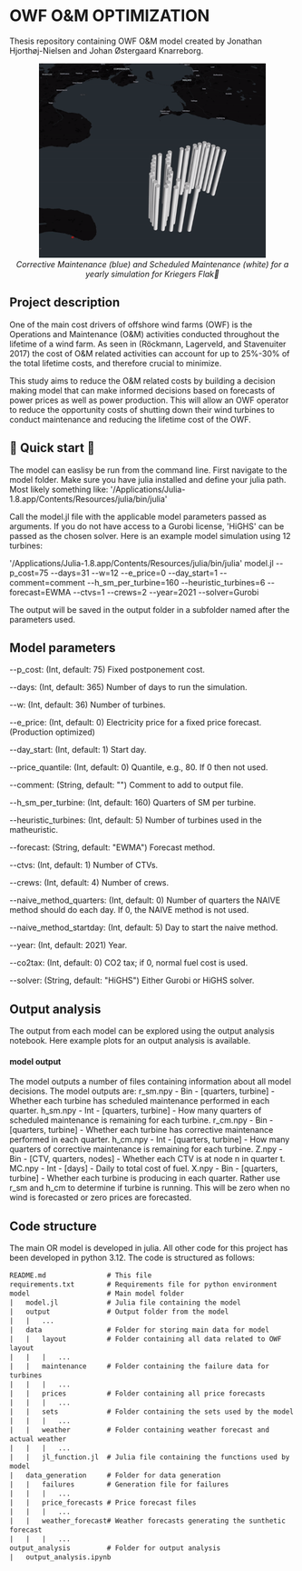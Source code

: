 # OWF O&M OPTIMIZATION
Thesis repository containing OWF O&M model created by Jonathan Hjorthøj-Nielsen and Johan Østergaard Knarreborg. 

<div align="center">
  <img width="400" src="https://github.com/JohanKnarreborg/OWF_OM_OPTIMIZATION/blob/setup/figs/maintenance.gif">
  <br>
  <em>Corrective Maintenance (blue) and Scheduled Maintenance (white) for a yearly simulation for Kriegers Flak💨</em>
</div>

## Project description 
One of the main cost drivers of offshore wind farms (OWF) is the Operations and Maintenance (O&M) activities conducted throughout the lifetime of a wind farm. As seen in (Röckmann, Lagerveld, and Stavenuiter 2017) the cost of O&M related activities can account for up to 25%-30% of the total lifetime costs, and therefore crucial to minimize.

This study aims to reduce the O&M related costs by building a decision making model that can make informed decisions based on forecasts of power prices as well as power production. This will allow an OWF operator to reduce the opportunity costs of shutting down their wind turbines to conduct maintenance and reducing the lifetime cost of the OWF. 


## 🚀 Quick start 🚀
The model can easlisy be run from the command line. First navigate to the model folder. Make sure you have julia installed and define your julia path. Most likely something like: '/Applications/Julia-1.8.app/Contents/Resources/julia/bin/julia'

Call the model.jl file with the applicable model parameters passed as arguments. If you do not have access to a Gurobi license, 'HiGHS' can be passed as the chosen solver. Here is an example model simulation using 12 turbines: 

'/Applications/Julia-1.8.app/Contents/Resources/julia/bin/julia' model.jl --p_cost=75 --days=31 --w=12 --e_price=0 --day_start=1  --comment=comment --h_sm_per_turbine=160 --heuristic_turbines=6 --forecast=EWMA --ctvs=1 --crews=2  --year=2021 --solver=Gurobi 

The output will be saved in the output folder in a subfolder named after the parameters used. 

## Model parameters 
--p_cost: (Int, default: 75)
Fixed postponement cost.

--days: (Int, default: 365)
Number of days to run the simulation.

--w: (Int, default: 36)
Number of turbines.

--e_price: (Int, default: 0)
Electricity price for a fixed price forecast. (Production optimized)

--day_start: (Int, default: 1)
Start day.

--price_quantile: (Int, default: 0)
Quantile, e.g., 80. If 0 then not used. 

--comment: (String, default: "")
Comment to add to output file.

--h_sm_per_turbine: (Int, default: 160)
Quarters of SM per turbine.

--heuristic_turbines: (Int, default: 5)
Number of turbines used in the matheuristic.

--forecast: (String, default: "EWMA")
Forecast method.

--ctvs: (Int, default: 1)
Number of CTVs.

--crews: (Int, default: 4)
Number of crews.

--naive_method_quarters: (Int, default: 0)
Number of quarters the NAIVE method should do each day. If 0, the NAIVE method is not used.

--naive_method_startday: (Int, default: 5)
Day to start the naive method.

--year: (Int, default: 2021)
Year.

--co2tax: (Int, default: 0)
CO2 tax; if 0, normal fuel cost is used.

--solver: (String, default: "HiGHS")
Either Gurobi or HiGHS solver.

## Output analysis 
The output from each model can be explored using the output analysis notebook. Here example plots for an output analysis is available. 

#### model output  
The model outputs a number of files containing information about all model decisions. The model outputs are: 
r_sm.npy - Bin - [quarters, turbine]    - Whether each turbine has scheduled maintenance performed in each quarter.
h_sm.npy - Int - [quarters, turbine]    - How many quarters of scheduled maintenance is remaining for each turbine.
r_cm.npy - Bin - [quarters, turbine]    - Whether each turbine has corrective maintenance performed in each quarter.
h_cm.npy - Int - [quarters, turbine]    - How many quarters of corrective maintenance is remaining for each turbine.
Z.npy    - Bin - [CTV, quarters, nodes] - Whether each CTV is at node n in quarter t.
MC.npy   - Int - [days]                 - Daily to total cost of fuel. 
X.npy    - Bin - [quarters, turbine]    - Whether each turbine is producing in each quarter. Rather use r_sm and h_cm to determine if turbine is running. This will be zero when no wind is forecasted or zero prices are forecasted.


##  Code structure 
The main OR model is developed in julia. All other code for this project has been developed in python 3.12. The code is structured as follows:
    
```
README.md               # This file
requirements.txt        # Requirements file for python environment
model                   # Main model folder
|   model.jl            # Julia file containing the model
|   output              # Output folder from the model
|   |   ...
|   data                # Folder for storing main data for model 
|   |   layout          # Folder containing all data related to OWF layout
|   |   |   ...
|   |   maintenance     # Folder containing the failure data for turbines
|   |   |   ...
|   |   prices          # Folder containing all price forecasts
|   |   |   ...
|   |   sets            # Folder containing the sets used by the model
|   |   |   ... 
|   |   weather         # Folder containing weather forecast and actual weather 
|   |   |   ... 
|   |   jl_function.jl  # Julia file containing the functions used by model
|   data_generation     # Folder for data generation
|   |   failures        # Generation file for failures 
|   |   |   ...
|   |   price_forecasts # Price forecast files 
|   |   |   ... 
|   |   weather_forecast# Weather forecasts generating the sunthetic forecast
|   |   |   ...
output_analysis         # Folder for output analysis
|   output_analysis.ipynb
```
